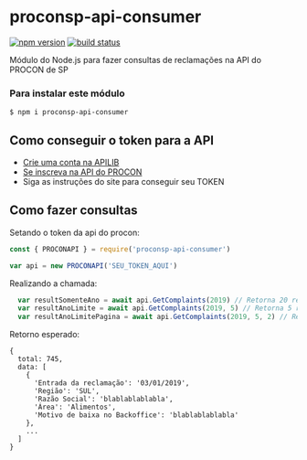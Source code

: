 # proconsp-api-consumer

[![npm version](https://img.shields.io/npm/v/proconsp-api-consumer.svg)](https://www.npmjs.com/package/proconsp-api-consumer)
[![build status](https://travis-ci.org/g-barbosa/proconsp-api-consumer.svg)](https://travis-ci.com/g-barbosa/proconsp-api-consumer)

Módulo do Node.js para fazer consultas de reclamações na API do PROCON de SP

### Para instalar este módulo 

```
$ npm i proconsp-api-consumer
```

## Como conseguir o token para a API

* [Crie uma conta na APILIB](https://apilib.prefeitura.sp.gov.br/store/site/pages/sign-up.jag)
* [Se inscreva na API do PROCON](https://apilib.prefeitura.sp.gov.br/store/apis/info?name=PROCON&version=v1&provider=admin)
* Siga as instruções do site para conseguir seu TOKEN

## Como fazer consultas

Setando o token da api do procon:

```js
const { PROCONAPI } = require('proconsp-api-consumer')

var api = new PROCONAPI('SEU_TOKEN_AQUI')

```

Realizando a chamada:

```js
  var resultSomenteAno = await api.GetComplaints(2019) // Retorna 20 resultados, do mais antigo para o mais atual
  var resultAnoLimite = await api.GetComplaints(2019, 5) // Retorna 5 resultados, do mais antigo para o mais atual
  var resultAnoLimitePagina = await api.GetComplaints(2019, 5, 2) // Retorna 5 resultados, a partir da página 2. Do mais antigo para o mais atual
```

Retorno esperado:

```jason
{
  total: 745,
  data: [
    {
      'Entrada da reclamação': '03/01/2019',
      'Região': 'SUL',
      'Razão Social': 'blablablablabla',
      'Área': 'Alimentos',
      'Motivo de baixa no Backoffice': 'blablablablabla'
    },
    ...
  ]
}
```
